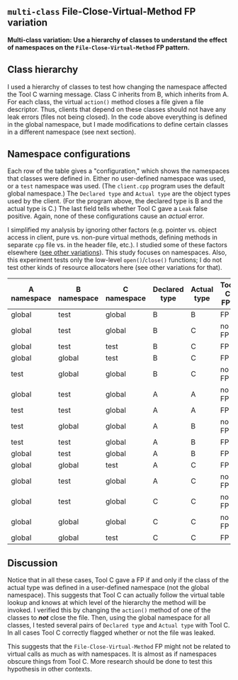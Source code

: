 ## `multi-class` File-Close-Virtual-Method FP variation

**Multi-class variation: Use a hierarchy of classes to understand the effect of namespaces on the `File-Close-Virtual-Method` FP pattern.**

## Class hierarchy

I used a hierarchy of classes to test how changing the namespace affected the Tool C warning message. Class C inherits from B, which inherits from A. For each class, the virtual `action()` method closes a file given a file descriptor. Thus, clients that depend on these classes should not have any leak errors (files not being closed). In the code above everything is defined in the global namespace, but I made modifications to define certain classes in a different namespace (see next section).

## Namespace configurations

Each row of the table gives a "configuration," which shows the namespaces that classes were defined in. Either no user-defined namespace was used, or a `test` namespace was used. (The `client.cpp` program uses the default global namespace.) The `Declared type` and `Actual type` are the object types used by the client. (For the program above, the declared type is B and the actual type is C.) The last field tells whether Tool C gave a `Leak` false positive. Again, none of these configurations cause an *actual* error.

I simplified my analysis by ignoring other factors (e.g. pointer vs. object access in client, pure vs. non-pure virtual methods, defining methods in separate `cpp` file vs. in the header file, etc.). I studied some of these factors elsewhere ([see other variations](../)). This study focuses on namespaces. Also, this experiment tests only the low-level `open()`/`close()` functions; I do not test other kinds of resource allocators here (see other variations for that).

A namespace | B namespace | C namespace | Declared type | Actual type | Tool C FP?
--- | --- | --- | --- | --- | ---
global | test | global | B | B | FP
global | test | global | B | C | no FP
global | test | test | B | C | FP
global | global | test | B | C | FP
test | global | global | B | C | no FP
global | test | global | A | A | no FP
test | test | global | A | A | FP
test | global | global | A | B | no FP
test | test | global | A | B | FP
global | test | global | A | B | FP
global | global | test | A | C | FP
global | test | global | A | C | no FP
global | test | global | C | C | no FP
global | global | global | C | C | no FP
global | global | test | C | C | FP

## Discussion

Notice that in all these cases, Tool C gave a FP if and only if the class of the actual type was defined in a user-defined namespace (not the global namespace). This suggests that Tool C can actually follow the virtual table lookup and knows at which level of the hierarchy the method will be invoked. I verified this by changing the `action()` method of one of the classes to ***not*** close the file. Then, using the global namespace for all classes, I tested several pairs of `Declared type` and `Actual type` with Tool C. In all cases Tool C correctly flagged whether or not the file was leaked.

This suggests that the `File-Close-Virtual-Method` FP might not be related to virtual calls as much as with namespaces. It is almost as if namespaces obscure things from Tool C. More research should be done to test this hypothesis in other contexts.
